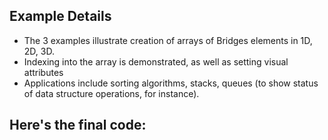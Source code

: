 ## Example Details

-   The 3 examples illustrate creation of arrays of Bridges elements in 1D, 2D, 3D.
-   Indexing into the array is demonstrated, as well as setting visual attributes
-   Applications include sorting algorithms, stacks, queues (to show status of data structure operations, for instance).

## Here's the final code:

[](./testing/c++/array.cpp.html)

[](./testing/c++/array2d.cpp.html)

[](./testing/c++/array3d.cpp.html)